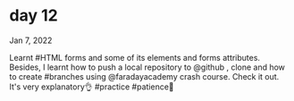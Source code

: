 # day 12

Jan 7, 2022

Learnt #HTML forms and some of its elements and forms attributes. Besides, I learnt how to push a local repository to 
@github
, clone and how to create #branches using 
@faradayacademy
 crash course. Check it out. It's very explanatory👌
#practice #patience🙂